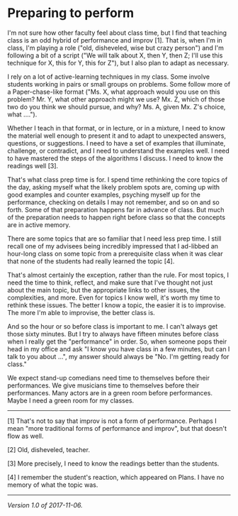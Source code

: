 Preparing to perform
====================

I'm not sure how other faculty feel about class time, but I find that
teaching class is an odd hybrid of performance and improv [1].  That is,
when I'm in class, I'm playing a role ("old, disheveled, wise but crazy
person") and I'm following a bit of a script ("We will talk about X,
then Y, then Z; I'll use this technique for X, this for Y, this for Z"),
but I also plan to adapt as necessary.

I rely on a lot of active-learning techniques in my class.  Some involve
students working in pairs or small groups on problems.  Some follow more
of a Paper-chase-like format ("Ms. X, what approach would you use on
this problem?  Mr. Y, what other approach might we use?  Mx. Z, which
of those two do you think we should pursue, and why?  Ms. A, given Mx.
Z's choice, what ....").

Whether I teach in that format, or in lecture, or in a mixture, I need
to know the material well enough to present it and to adapt to unexpected
answers, questions, or suggestions.  I need to have a set of examples
that illuminate, challenge, or contradict, and I need to understand
the examples well.  I need to have mastered the steps of the algorithms
I discuss.  I need to know the readings well [3].

That's what class prep time is for.  I spend time rethinking the core
topics of the day, asking myself what the likely problem spots are,
coming up with good examples and counter examples, psyching myself up 
for the performance, checking on details I may not remember, and so on
and so forth.  Some of that preparation happens far in advance of class.
But much of the preparation needs to happen right before class so that
the concepts are in active memory.

There are some topics that are so familiar that I need less prep time.
I still recall one of my advisees being incredibly impressed that I
ad-libbed an hour-long class on some topic from a prerequisite class when
it was clear that none of the students had really learned the topic [4].

That's almost certainly the exception, rather than the rule.  For most
topics, I need the time to think, reflect, and make sure that I've thought
not just about the main topic, but the appropriate links to other issues,
the complexities, and more.  Even for topics I know well, it's worth my
time to rethink these issues.  The better I know a topic, the easier it is
to improvise.  The more I'm able to improvise, the better class is.

And so the hour or so before class is important to me.  I can't always
get those sixty minutes.  But I try to always have fifteen minutes before
class when I really get the "performance" in order.  So, when someone
pops their head in my office and ask "I know you have class in a few
minutes, but can I talk to you about ...", my answer should always be
"No.  I'm getting ready for class."

We expect stand-up comedians need time to themselves before their 
performances.  We give musicians time to themselves before their
performances.  Many actors are in a green room before performances.
Maybe I need a green room for my classes.

---

[1] That's not to say that improv is not a form of performance.  Perhaps
I mean "more traditional forms of performance and improv", but that doesn't
flow as well.

[2] Old, disheveled, teacher.

[3] More precisely, I need to know the readings better than the students.

[4] I remember the student's reaction, which appeared on Plans.  I have 
no memory of what the topic was.

---

*Version 1.0 of 2017-11-06.*
